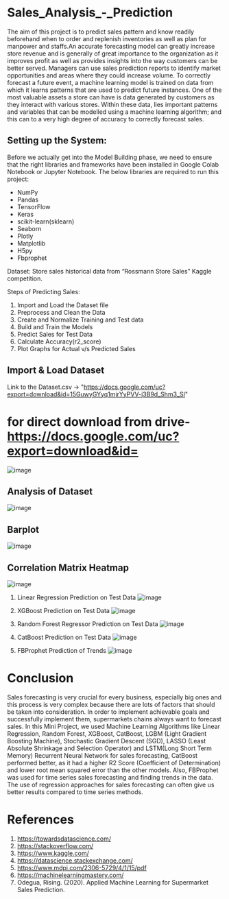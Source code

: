 # Sales_Analysis_-_Prediction

The aim of this project is to predict sales pattern and know readily beforehand when to order and replenish inventories as well as plan for manpower and staffs.An accurate forecasting model can greatly increase store revenue and is generally of great importance to the organization as it improves profit as well as provides insights into the way customers can be better served. Managers can use sales prediction reports to identify market opportunities and areas where they could increase volume. To correctly forecast a future event, a machine learning model is trained on data from which it learns patterns that are used to predict future instances. One of the most valuable assets a store can have is data generated by customers as they interact with various stores. Within these data, lies important patterns and variables that can be modelled using a machine learning algorithm; and this can to a very high degree of accuracy to correctly forecast sales.

## Setting up the System:

Before we actually get into the Model Building phase, we need to ensure that the right libraries and frameworks have been installed in Google Colab Notebook or Jupyter Notebook. The below libraries are required to run this project:
* NumPy
* Pandas
* TensorFlow
* Keras
* scikit-learn(sklearn)
* Seaborn
* Plotly
* Matplotlib
* H5py
* Fbprophet

Dataset: Store sales historical data from “Rossmann Store Sales” Kaggle competition.

Steps of Predicting Sales:

1. Import and Load the Dataset file
2. Preprocess and Clean the Data
3. Create and Normalize Training and Test data
4. Build and Train the Models
5. Predict Sales for Test Data
6. Calculate Accuracy(r2_score)
7. Plot Graphs for Actual v/s Predicted Sales

## Import & Load Dataset

Link to the Dataset.csv -> "https://docs.google.com/uc?export=download&id=15GuwyGYyq1mjrYyPVV-j3B9d_Shm3_SI" 
# for direct download from drive- https://docs.google.com/uc?export=download&id=

![image](https://user-images.githubusercontent.com/88525549/187131494-fa93cd13-e249-4fa1-8de0-eb4dc42cac60.png)

## Analysis of Dataset

![image](https://user-images.githubusercontent.com/88525549/187131533-e8072c4d-9f75-4604-8e82-0ea1951ec877.png)

## Barplot

![image](https://user-images.githubusercontent.com/88525549/187131670-a3279b67-8cb4-45f9-a42b-5fa42baea931.png)

## Correlation Matrix Heatmap

![image](https://user-images.githubusercontent.com/88525549/187131702-3d305f1c-7ac7-4023-a56d-bb9c4fd32bcc.png)

1. Linear Regression
    Prediction on Test Data
    ![image](https://user-images.githubusercontent.com/88525549/187132278-7f00a69f-3589-4f7d-aac2-0776d2190d11.png)

2. XGBoost
    Prediction on Test Data
    ![image](https://user-images.githubusercontent.com/88525549/187132365-df119e52-fdd8-47dc-af61-3b6f2a3dd898.png)

3. Random Forest Regressor
    Prediction on Test Data
    ![image](https://user-images.githubusercontent.com/88525549/187132492-a0252dd2-7071-457f-a81f-18ef2e762776.png)

4. CatBoost
    Prediction on Test Data
    ![image](https://user-images.githubusercontent.com/88525549/187132622-d9b01caa-df4f-4411-af7a-f89de8dc48b5.png)
    
5. FBProphet
    Prediction of Trends
    ![image](https://user-images.githubusercontent.com/88525549/187132685-2e4ddeec-5371-42a0-81cb-0bd005364d7f.png)

# Conclusion

Sales forecasting is very crucial for every business, especially big ones and this process is very complex because there are lots of factors that should be taken into consideration. In order to implement achievable goals and successfully implement them, supermarkets chains always want to forecast sales. In this Mini Project, we used Machine Learning Algorithms like Linear Regression, Random Forest, XGBoost, CatBoost, LGBM (Light Gradient Boosting Machine), Stochastic Gradient Descent (SGD), LASSO (Least Absolute Shrinkage and Selection Operator) and LSTM(Long Short Term Memory) Recurrent Neural Network for sales forecasting, CatBoost performed better, as it had a higher R2 Score (Coefficient of Determination) and lower root mean squared error than the other models. Also, FBProphet was used for time series sales forecasting and finding trends in the data. The use of regression approaches for sales forecasting can often give us better results compared to time series methods.

# References

1. https://towardsdatascience.com/
2. https://stackoverflow.com/
3. https://www.kaggle.com/
4. https://datascience.stackexchange.com/
5. https://www.mdpi.com/2306-5729/4/1/15/pdf
6. https://machinelearningmastery.com/
7. Odegua, Rising. (2020). Applied Machine Learning for Supermarket Sales Prediction.


